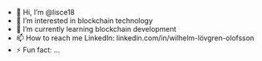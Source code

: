 - 👋 Hi, I’m @lisce18
- 👀 I’m interested in blockchain technology
- 🌱 I’m currently learning blockchain development
- 📫 How to reach me LinkedIn: linkedin.com/in/wilhelm-lövgren-olofsson
- ⚡ Fun fact: ...

<!---
lisce18/lisce18 is a ✨ special ✨ repository because its `README.md` (this file) appears on your GitHub profile.
You can click the Preview link to take a look at your changes.
--->
